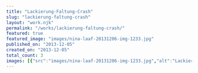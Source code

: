 ```yaml
---
title: "Lackierung-Faltung-Crash"
slug: "lackierung-faltung-crash"
layout: "work.njk"
permalink: "/works/lackierung-faltung-crash/"
featured: true
featured_image: "images/nina-laaf-20131206-img-1233.jpg"
published_on: "2013-12-05"
created_on: "2013-12-05"
total_count: 3
images: [{"src":"images/nina-laaf-20131206-img-1233.jpg","alt":"Lackierung-Faltung-Crash 1","caption":null,"order":1},{"src":"images/nina-laaf-20131206-img-1239.jpg","alt":"Lackierung-Faltung-Crash 2","caption":null,"order":2},{"src":"images/nina-laaf-20131206-img-1245.jpg","alt":"Lackierung-Faltung-Crash","caption":null,"order":3},{"src":"images/nina-laaf-20131206-img-1229.jpg","alt":"Lackierung-Faltung-Crash 3","caption":null,"order":4},{"src":"images/nina-laaf-2014-08-11-05.jpg","alt":"Lackierung-Faltung-Crash","caption":null,"order":4}]
---
```


